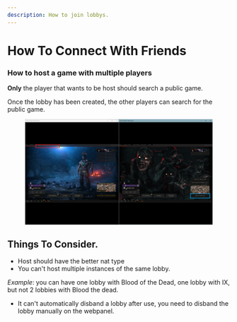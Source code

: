 ```yaml
---
description: How to join lobbys.
---
```


# How To Connect With Friends

### How to host a game with multiple players

**Only** the player that wants to be host should search a public game.

Once the lobby has been created, the other players can search for the public game.



<figure><img src="../.gitbook/assets/Captura de pantalla 2024-01-17 142122.png" alt=""><figcaption></figcaption></figure>

## Things To Consider.

* Host should have the better nat type
* You can't host multiple instances of the same lobby.

_Example_: you can have one lobby with Blood of the Dead, one lobby with IX, but not 2 lobbies with Blood the dead.

* It can't automatically disband a lobby after use, you need to disband the lobby manually on the webpanel.



<figure><img src="../.gitbook/assets/proof players connected.png" alt=""><figcaption></figcaption></figure>
